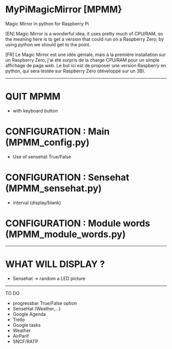 # MyPiMagicMirror [MPMM}
Magic Mirror in python for Raspberry Pi

[EN]
Magic Mirror is a wonderful idea,
it uses pretty much of CPU/RAM,
so the meaning here is to get a version that could run on a Raspberry Zero;
by using python we should get to the point.

[FR]
Le Magic Mirror est une idée géniale,
mais à la première installation sur un Raspberry Zero,
j'ai été surpris de la charge CPU/RAM pour un simple affichage de page web.
Le but ici est de proposer une version Raspberry en python,
qui sera testée sur Raspberry Zero (développé sur un 3B).

------------------------------------------------

# QUIT MPMM
  - with <Escape> keyboard button
  
# CONFIGURATION : Main (MPMM_config.py)
  - Use of sensehat True/False
  
# CONFIGURATION : Sensehat (MPMM_sensehat.py)
  - interval (display/blank)
  
# CONFIGURATION : Module words (MPMM_module_words.py)

------------------------------------------------
# WHAT WILL DISPLAY ?
  - Sensehat -> random a LED picture
-------------------------------------
TO DO
  - progressbar True/False option
  - SenseHat (Weather,...)
  - Google Agenda
  - Trello
  - Google tasks
  - Weather
  - AirParif
  - SNCF/RATP
